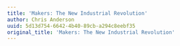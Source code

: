 ```yaml
---
title: 'Makers: The New Industrial Revolution'
author: Chris Anderson
uuid: 5d13d754-6642-4b40-89cb-a294c8eebf35
original_title: 'Makers: The New Industrial Revolution'
---
```


